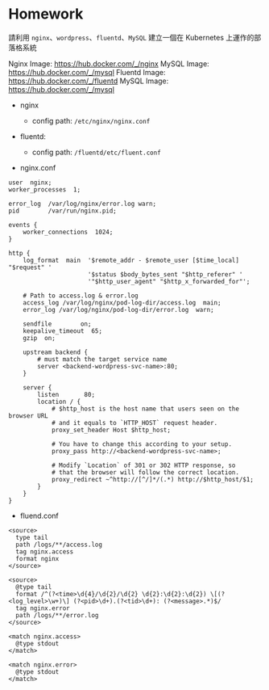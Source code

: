 # Homework

請利用 `nginx`、`wordpress`、`fluentd`、`MySQL` 建立一個在 Kubernetes 上運作的部落格系統

Nginx Image: https://hub.docker.com/_/nginx
MySQL Image: https://hub.docker.com/_/mysql
Fluentd Image: https://hub.docker.com/_/fluentd
MySQL Image: https://hub.docker.com/_/mysql

* nginx
  * config path: `/etc/nginx/nginx.conf`

* fluentd:
  * config path: `/fluentd/etc/fluent.conf`

* nginx.conf
```
user  nginx;
worker_processes  1;

error_log  /var/log/nginx/error.log warn;
pid        /var/run/nginx.pid;

events {
    worker_connections  1024;
}

http {
    log_format  main  '$remote_addr - $remote_user [$time_local] "$request" '
                      '$status $body_bytes_sent "$http_referer" '
                      '"$http_user_agent" "$http_x_forwarded_for"';

    # Path to access.log & error.log
    access_log /var/log/nginx/pod-log-dir/access.log  main;
    error_log /var/log/nginx/pod-log-dir/error.log  warn;

    sendfile        on;
    keepalive_timeout  65;
    gzip  on;

    upstream backend {
        # must match the target service name
        server <backend-wordpress-svc-name>:80;
    }

    server {
        listen       80;
        location / {
            # $http_host is the host name that users seen on the browser URL
            # and it equals to `HTTP_HOST` request header.
            proxy_set_header Host $http_host;

            # You have to change this according to your setup.
            proxy_pass http://<backend-wordpress-svc-name>;

            # Modify `Location` of 301 or 302 HTTP response, so
            # that the browser will follow the correct location.
            proxy_redirect ~^http://[^/]*/(.*) http://$http_host/$1;
        }
    }
}
```

* fluend.conf
```
<source>
  type tail
  path /logs/**/access.log
  tag nginx.access
  format nginx
</source>

<source>
  @type tail
  format /^(?<time>\d{4}/\d{2}/\d{2} \d{2}:\d{2}:\d{2}) \[(?<log_level>\w+)\] (?<pid>\d+).(?<tid>\d+): (?<message>.*)$/
  tag nginx.error
  path /logs/**/error.log
</source>

<match nginx.access>
  @type stdout
</match>

<match nginx.error>
  @type stdout
</match>
```